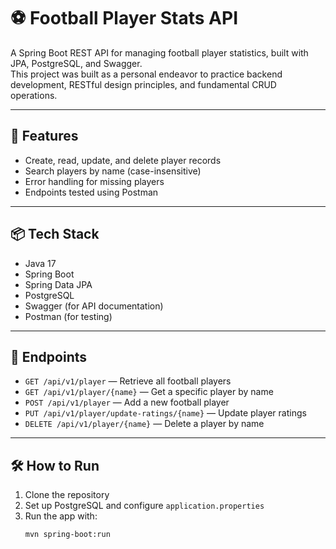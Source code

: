 # ⚽ Football Player Stats API

A Spring Boot REST API for managing football player statistics, built with JPA, PostgreSQL, and Swagger.  
This project was built as a personal endeavor to practice backend development, RESTful design principles, and fundamental CRUD operations.

---

## 🚀 Features
- Create, read, update, and delete player records
- Search players by name (case-insensitive)
- Error handling for missing players
- Endpoints tested using Postman

---

## 📦 Tech Stack
- Java 17
- Spring Boot
- Spring Data JPA
- PostgreSQL
- Swagger (for API documentation)
- Postman (for testing)

---

## 📂 Endpoints
- `GET /api/v1/player` — Retrieve all football players
- `GET /api/v1/player/{name}` — Get a specific player by name
- `POST /api/v1/player` — Add a new football player
- `PUT /api/v1/player/update-ratings/{name}` — Update player ratings
- `DELETE /api/v1/player/{name}` — Delete a player by name

---

## 🛠️ How to Run
1. Clone the repository
2. Set up PostgreSQL and configure `application.properties`
3. Run the app with:
   ```bash
   mvn spring-boot:run